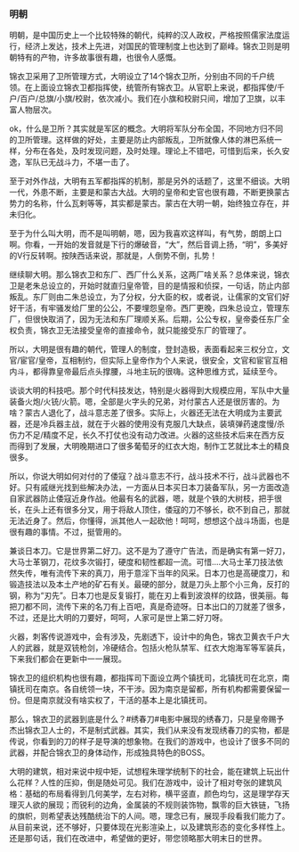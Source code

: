 
### 明朝

明朝，是中国历史上一个比较特殊的朝代，纯粹的汉人政权，严格按照儒家法度运行，经济上发达，技术上先进，对国民的管理制度上也达到了巅峰。锦衣卫则是明朝特有的产物，许多故事很有趣，也很令人感慨。

锦衣卫采用了卫所管理方式，大明设立了14个锦衣卫所，分别由不同的千户统领。在上面设立锦衣卫都指挥使，统管所有锦衣卫。从官职上来说，都指挥使/千户/百户/总旗/小旗/校尉，依次减小。我们在小旗和校尉只间，增加了卫旗，以丰富人物层次。

ok，什么是卫所？其实就是军区的概念。大明将军队分布全国，不同地方归不同的卫所管理。这样做的好处，主要是防止内部叛乱，卫所就像人体的淋巴系统一样，分布在各处，及时发现问题，及时处理。理论上不错吧，可惜到后来，长久安逸，军队已无战斗力，不堪一击了。

至于对外作战，大明有五军都指挥的机制，那是另外的话题了，这里不细谈。大明一代，外患不断，主要是和蒙古大战。大明的皇帝和史官也很有趣，不断更换蒙古势力的名称，什么瓦剌等等，其实都是蒙古。蒙古在大明一朝，始终独立存在，并未归化。

至于为什么叫大明，而不是叫明朝，嗯，因为我喜欢这样叫，有气势，朗朗上口啊。你看，一开始的发音就是下行的爆破音，“大”，然后音调上扬，“明”，多美好的V行反转啊。按陕西话来说，那就是，人倒势不倒，扎势！

继续聊大明。那么锦衣卫和东厂、西厂什么关系，这两厂啥关系？总体来说，锦衣卫是老朱总设立的，开始时就直归皇帝管，目的是情报和侦探，一句话，防止内部叛乱。东厂则由二朱总设立，为了分权，分大臣的权，或者说，让儒家的文官们好好干活，有牢骚发给厂里的公公，不要埋怨皇帝。西厂更晚，四朱总设立，管理东厂，但很快取消了，因为无法和东厂理顺关系。后期，公公专权，皇帝委任东厂全权负责，锦衣卫无法接受皇帝的直接命令，就只能接受东厂的管理了。

所以，大明是很有趣的朝代，管理人的制度，登封造极，表面看起来三权分立，文官/宦官/皇帝，互相制约，但实际上皇帝作为个人来说，很安全，文官和宦官互相内斗，都得靠皇帝最后点头撑腰，斗地主玩的很嗨。这种思维方式，延续至今。

谈谈大明的科技吧。那个时代科技发达，特别是火器得到大规模应用，军队中大量装备火炮/火铳/火箭。嗯，全部是火字头的兄弟，对付蒙古人还是很厉害的。为啥？蒙古人退化了，战斗意志差了很多。实际上，火器还无法在大明成为主要武器，还是冷兵器主战，就在于火器的使用没有克服几大缺点，装填弹药速度慢/杀伤力不足/精度不足，长久不打仗也没有动力改进。火器的这些技术后来在西方反而得到了发展，大明晚期进口了很多葡萄牙的红衣大炮，制作工艺就比本土的精良很多。

所以，你说大明如何对付的了倭寇？战斗意志不行，战斗技术不行，战斗武器也不好。只有戚继光找到些解决办法，一方面从日本买日本刀装备军队，另一方面改造自家武器防止倭寇近身作战。他最有名的武器，嗯，就是个铁的大树枝，把手很长，在头上还有很多分叉，用于将敌人顶住，倭寇的刀不够长，砍不到自己，那就无法近身了。然后，你懂得，派其他人一起砍他！呵呵，想想这个战斗场面，也是很有趣的事情。不过，挺管用的。

兼谈日本刀。它是世界第二好刀。这不是为了遵守广告法，而是确实有第一好刀，大马士革钢刀，花纹多次锻打，硬度和韧性都超一流。可惜....大马士革刀技法依然失传，唯有流传下来的真刀，用于意淫下当年的风采。日本刀也是高硬度刀，和锻造技法以及本土产地的矿石有关。最硬的部分，就是刀头上那个小三角，反打的钢，称为“刃先”。日本刀也是反复锻打，能在刃上看到波浪样的纹路，很美丽。每把刀都不同，流传下来的名刀有上百吧，真是奇迹呀。日本出口的刀就差了很多，不过，还是比大明的刀要好，呵呵，人家可是世上第二好刀呀。

火器，刺客传说游戏中，会有涉及，先剧透下，设计中的角色，锦衣卫黄衣千户大人的武器，就是双铳枪剑，冷硬结合。包括火枪队禁军、红衣大炮海军等军装兵，下来我们都会在更新中一一展现。

锦衣卫的组织机构也很有趣，都指挥司下面设立两个镇抚司，北镇抚司在北京，南镇抚司在南京。各自统领一块，不干涉。因为南京是留都，所有机构都需要保留一份。但是南京就没有啥实权了，干活的基本上是北镇抚司。

那么，锦衣卫的武器到底是什么？#绣春刀#电影中展现的绣春刀，只是皇帝赐予杰出锦衣卫人士的，不是制式武器。其实，我们从来没有发现绣春刀的实物，都是传说，你看到的刀的样子是导演的想象物。在我们的游戏中，也设计了很多不同的武器，并配合锦衣卫的身体动作，形成独具特色的BOSS。

大明的建筑，相对来说中规中矩，试想程朱理学统制下的社会，能在建筑上玩出什么花样？人性的压抑，倒是随处可见。我们在游戏中，设计了相对夸张的建筑风格：基础的布局看得到几何美学，左右对称，横平竖直，颜色均匀，这是理学存天理灭人欲的展现；而锐利的边角，金属装的不规则装饰物，飘零的巨大铁链，飞扬的旗帜，则希望表达残酷统治下的人间。嗯，理念已有，展现手段看我们能力了。从目前来说，还不够好，只要体现在光影渲染上，以及建筑形态的变化多样性上。还是那句话，我们在改进中，希望做的更好，带您领略那大明末日的世界。

